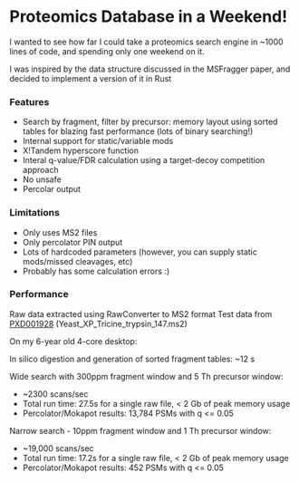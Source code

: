 # Proteomics Database in a Weekend!

I wanted to see how far I could take a proteomics search engine in ~1000 lines of code, and spending only one weekend on it. 

I was inspired by the data structure discussed in the MSFragger paper, and decided to implement a version of it in Rust
 
### Features

- Search by fragment, filter by precursor: memory layout using sorted tables for blazing fast performance (lots of binary searching!)
- Internal support for static/variable mods
- X!Tandem hyperscore function
- Interal q-value/FDR calculation using a target-decoy competition approach
- No unsafe
- Percolar output

### Limitations

- Only uses MS2 files
- Only percolator PIN output
- Lots of hardcoded parameters (however, you can supply static mods/missed cleavages, etc)
- Probably has some calculation errors :)

### Performance

Raw data extracted using RawConverter to MS2 format
Test data from [PXD001928](http://proteomecentral.proteomexchange.org/cgi/GetDataset?ID=PXD001928) (Yeast_XP_Tricine_trypsin_147.ms2)

On my 6-year old 4-core desktop:

In silico digestion and generation of sorted fragment tables: ~12 s

Wide search with 300ppm fragment window and 5 Th precursor window:
- ~2300 scans/sec
- Total run time: 27.5s for a single raw file, < 2 Gb of peak memory usage
- Percolator/Mokapot results: 13,784 PSMs with q <= 0.05

Narrow search - 10ppm fragment window and 1 Th precursor window:
- ~19,000 scans/sec
- Total run time: 17.2s for a single raw file, < 2 Gb of peak memory usage
- Percolator/Mokapot results: 452 PSMs with q <= 0.05